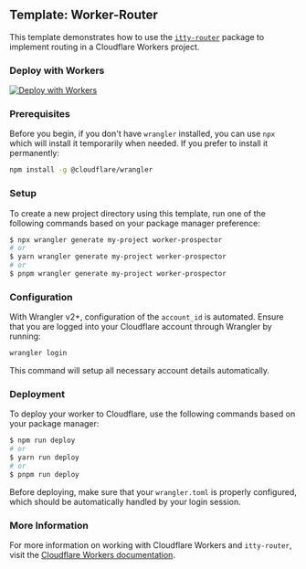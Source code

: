 ## Template: Worker-Router 

This template demonstrates how to use the [`itty-router`](https://github.com/kwhitley/itty-router) package to implement routing in a Cloudflare Workers project.

### Deploy with Workers

[![Deploy with Workers](https://deploy.workers.cloudflare.com/button)](https://deploy.workers.cloudflare.com/?url=https://github.com/cloudflare/workers-sdk/tree/main/templates/worker-router)

### Prerequisites

Before you begin, if you don't have `wrangler` installed, you can use `npx` which will install it temporarily when needed. If you prefer to install it permanently:

```sh
npm install -g @cloudflare/wrangler
```

### Setup

To create a new project directory using this template, run one of the following commands based on your package manager preference:

```sh
$ npx wrangler generate my-project worker-prospector
# or
$ yarn wrangler generate my-project worker-prospector
# or
$ pnpm wrangler generate my-project worker-prospector
```

### Configuration

With Wrangler v2+, configuration of the `account_id` is automated. Ensure that you are logged into your Cloudflare account through Wrangler by running:

```sh
wrangler login
```

This command will setup all necessary account details automatically.

### Deployment

To deploy your worker to Cloudflare, use the following commands based on your package manager:

```sh
$ npm run deploy
# or
$ yarn run deploy
# or
$ pnpm run deploy
```

Before deploying, make sure that your `wrangler.toml` is properly configured, which should be automatically handled by your login session.

### More Information

For more information on working with Cloudflare Workers and `itty-router`, visit the [Cloudflare Workers documentation](https://developers.cloudflare.com/workers/).
```


